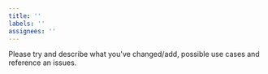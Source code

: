 ```yaml
---
title: ''
labels: ''
assignees: ''
---
```


<!-- Please try to fill out as much of the template as you can. Otherwise, we'll just close your pull request straight away. -->

Please try and describe what you've changed/add, possible use cases and reference an issues.